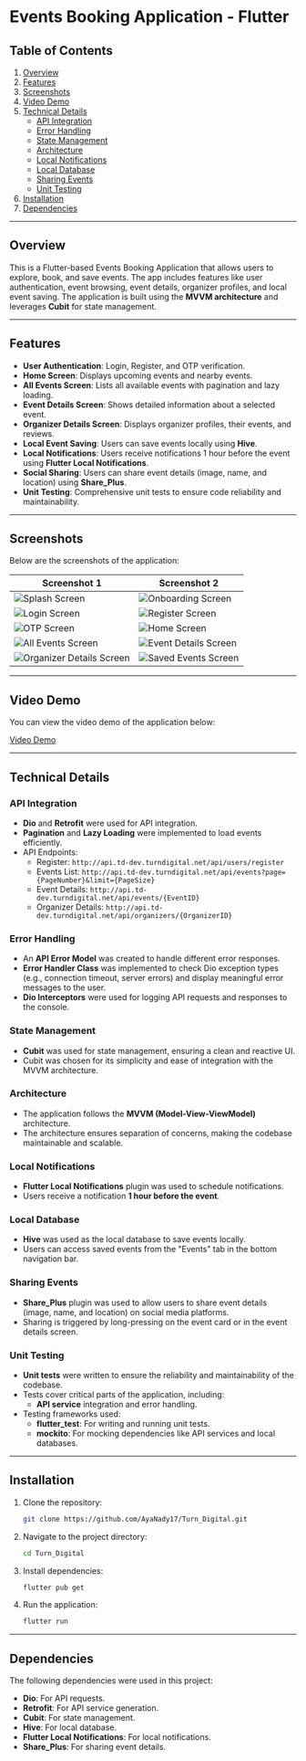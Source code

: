 # Events Booking Application - Flutter

## Table of Contents
1. [Overview](#overview)
2. [Features](#features)
3. [Screenshots](#screenshots)
4. [Video Demo](#video-demo)
5. [Technical Details](#technical-details)
   - [API Integration](#api-integration)
   - [Error Handling](#error-handling)
   - [State Management](#state-management)
   - [Architecture](#architecture)
   - [Local Notifications](#local-notifications)
   - [Local Database](#local-database)
   - [Sharing Events](#sharing-events)
   - [Unit Testing](#unit-testing)
6. [Installation](#installation)
7. [Dependencies](#dependencies)

---

## Overview

This is a Flutter-based Events Booking Application that allows users to explore, book, and save events. The app includes features like user authentication, event browsing, event details, organizer profiles, and local event saving. The application is built using the **MVVM architecture** and leverages **Cubit** for state management.

---

## Features

- **User Authentication**: Login, Register, and OTP verification.
- **Home Screen**: Displays upcoming events and nearby events.
- **All Events Screen**: Lists all available events with pagination and lazy loading.
- **Event Details Screen**: Shows detailed information about a selected event.
- **Organizer Details Screen**: Displays organizer profiles, their events, and reviews.
- **Local Event Saving**: Users can save events locally using **Hive**.
- **Local Notifications**: Users receive notifications 1 hour before the event using **Flutter Local Notifications**.
- **Social Sharing**: Users can share event details (image, name, and location) using **Share_Plus**.
- **Unit Testing**: Comprehensive unit tests to ensure code reliability and maintainability.

---

## Screenshots

Below are the screenshots of the application:

| Screenshot 1 | Screenshot 2 |
|--------------|--------------|
| ![Splash Screen](screenshots/splash.png) | ![Onboarding Screen](screenshots/onboarding.png) |
| ![Login Screen](screenshots/login.png) | ![Register Screen](screenshots/sign_up.png) |
| ![OTP Screen](screenshots/otp.png) | ![Home Screen](screenshots/home.png) |
| ![All Events Screen](screenshots/all_events.png) | ![Event Details Screen](screenshots/events_details.png) |
| ![Organizer Details Screen](screenshots/organizer_details.png) | ![Saved Events Screen](screenshots/saved_event.png) |

---

## Video Demo

You can view the video demo of the application below:

[Video Demo](assets/turn_digital_demo.mp4)

---

## Technical Details

### API Integration
- **Dio** and **Retrofit** were used for API integration.
- **Pagination** and **Lazy Loading** were implemented to load events efficiently.
- API Endpoints:
  - Register: `http://api.td-dev.turndigital.net/api/users/register`
  - Events List: `http://api.td-dev.turndigital.net/api/events?page={PageNumber}&limit={PageSize}`
  - Event Details: `http://api.td-dev.turndigital.net/api/events/{EventID}`
  - Organizer Details: `http://api.td-dev.turndigital.net/api/organizers/{OrganizerID}`

### Error Handling
- An **API Error Model** was created to handle different error responses.
- **Error Handler Class** was implemented to check Dio exception types (e.g., connection timeout, server errors) and display meaningful error messages to the user.
- **Dio Interceptors** were used for logging API requests and responses to the console.

### State Management
- **Cubit** was used for state management, ensuring a clean and reactive UI.
- Cubit was chosen for its simplicity and ease of integration with the MVVM architecture.

### Architecture
- The application follows the **MVVM (Model-View-ViewModel)** architecture.
- The architecture ensures separation of concerns, making the codebase maintainable and scalable.

### Local Notifications
- **Flutter Local Notifications** plugin was used to schedule notifications.
- Users receive a notification **1 hour before the event**.

### Local Database
- **Hive** was used as the local database to save events locally.
- Users can access saved events from the "Events" tab in the bottom navigation bar.

### Sharing Events
- **Share_Plus** plugin was used to allow users to share event details (image, name, and location) on social media platforms.
- Sharing is triggered by long-pressing on the event card or in the event details screen.

### Unit Testing
- **Unit tests** were written to ensure the reliability and maintainability of the codebase.
- Tests cover critical parts of the application, including:
  - **API service** integration and error handling.
- Testing frameworks used:
  - **flutter_test**: For writing and running unit tests.
  - **mockito**: For mocking dependencies like API services and local databases.

---

## Installation

1. Clone the repository:
   ```bash
   git clone https://github.com/AyaNady17/Turn_Digital.git
   ```
2. Navigate to the project directory:
   ```bash
   cd Turn_Digital
   ```
3. Install dependencies:
   ```bash
   flutter pub get
   ```
4. Run the application:
   ```bash
   flutter run
   ```

---

## Dependencies

The following dependencies were used in this project:

- **Dio**: For API requests.
- **Retrofit**: For API service generation.
- **Cubit**: For state management.
- **Hive**: For local database.
- **Flutter Local Notifications**: For local notifications.
- **Share_Plus**: For sharing event details.
